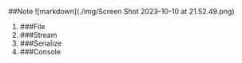 ##Note
![markdown](./img/Screen Shot 2023-10-10 at 21.52.49.png)
1. ###File
2. ###Stream
3. ###Serialize
4. ###Console

